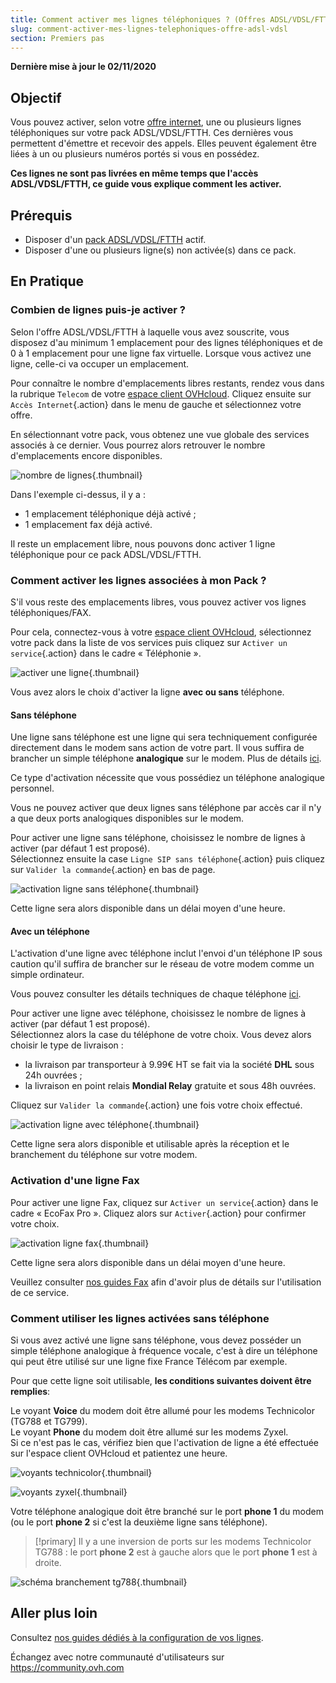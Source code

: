 ```yaml
---
title: Comment activer mes lignes téléphoniques ? (Offres ADSL/VDSL/FTTH)
slug: comment-activer-mes-lignes-telephoniques-offre-adsl-vdsl
section: Premiers pas
---
```


**Dernière mise à jour le 02/11/2020**

## Objectif

Vous pouvez activer, selon votre [offre internet](https://www.ovhtelecom.fr/offre-internet/), une ou plusieurs lignes téléphoniques sur votre pack ADSL/VDSL/FTTH. 
Ces dernières vous permettent d'émettre et recevoir des appels. Elles peuvent également être liées à un ou plusieurs numéros portés si vous en possédez.

**Ces lignes ne sont pas livrées en même temps que l'accès ADSL/VDSL/FTTH, ce guide vous explique comment les activer.**

## Prérequis

- Disposer d'un [pack ADSL/VDSL/FTTH](https://www.ovhtelecom.fr/offre-internet/) actif.
- Disposer d'une ou plusieurs ligne(s) non activée(s) dans ce pack.

## En Pratique

### Combien de lignes puis-je activer ?

Selon l'offre ADSL/VDSL/FTTH à laquelle vous avez souscrite, vous disposez d'au minimum 1 emplacement pour des lignes téléphoniques et de 0 à 1 emplacement pour une ligne fax virtuelle. 
Lorsque vous activez une ligne, celle-ci va occuper un emplacement.

Pour connaître le nombre d'emplacements libres restants, rendez vous dans la rubrique `Telecom` de votre [espace client OVHcloud](https://www.ovh.com/auth/?action=gotomanager). Cliquez ensuite sur `Accès Internet`{.action} dans le menu de gauche et sélectionnez votre offre.

En sélectionnant votre pack, vous obtenez une vue globale des services associés à ce dernier. Vous pourrez alors retrouver le nombre d'emplacements encore disponibles.

![nombre de lignes](images/Activation01-edit.png){.thumbnail}

Dans l'exemple ci-dessus, il y a :

-   1 emplacement téléphonique déjà activé ;
-   1 emplacement fax déjà activé.

Il reste un emplacement libre, nous pouvons donc activer 1 ligne téléphonique pour ce pack ADSL/VDSL/FTTH.


### Comment activer les lignes associées à mon Pack ?

S'il vous reste des emplacements libres, vous pouvez activer vos lignes téléphoniques/FAX. 

Pour cela, connectez-vous à votre [espace client OVHcloud](https://www.ovh.com/auth/?action=gotomanager), sélectionnez votre pack dans la liste de vos services puis cliquez sur `Activer un service`{.action} dans le cadre « Téléphonie ».

![activer une ligne](images/Activation02-edit.png){.thumbnail}

Vous avez alors le choix d'activer la ligne **avec ou sans** téléphone.

#### **Sans téléphone**

Une ligne sans téléphone est une ligne qui sera techniquement configurée directement dans le modem sans action de votre part. Il vous suffira de brancher un simple téléphone **analogique** sur le modem. Plus de détails [ici](./#comment-utiliser-les-lignes-activees-sans-telephone).

Ce type d'activation nécessite que vous possédiez un téléphone analogique personnel.

Vous ne pouvez activer que deux lignes sans téléphone par accès car il n'y a que deux ports analogiques disponibles sur le modem.

Pour activer une ligne sans téléphone, choisissez le nombre de lignes à activer (par défaut 1 est proposé).
<br>Sélectionnez ensuite la case `Ligne SIP sans téléphone`{.action} puis cliquez sur `Valider la commande`{.action} en bas de page.

![activation ligne sans téléphone ](images/Activation03-edit.png){.thumbnail}

Cette ligne sera alors disponible dans un délai moyen d'une heure.

#### **Avec un téléphone**

L'activation d'une ligne avec téléphone inclut l'envoi d'un téléphone IP sous caution qu'il suffira de brancher sur le réseau de votre modem comme un simple ordinateur.

Vous pouvez consulter les détails techniques de chaque téléphone [ici](http://www.ovhtelecom.fr/telephonie/comparatif-des-telephones.xml).

Pour activer une ligne avec téléphone, choisissez le nombre de lignes à activer (par défaut 1 est proposé).
<br>Sélectionnez alors la case du téléphone de votre choix. Vous devez alors choisir le type de livraison :

- la livraison par transporteur à 9.99€ HT se fait via la société **DHL** sous 24h ouvrées ;
- la livraison en point relais **Mondial Relay** gratuite et sous 48h ouvrées.

Cliquez sur `Valider la commande`{.action} une fois votre choix effectué.

![activation ligne avec téléphone](images/Activation04-edit.png){.thumbnail}

Cette ligne sera alors disponible et utilisable après la réception et le branchement du téléphone sur votre modem.

### Activation d'une ligne Fax

Pour activer une ligne Fax, cliquez sur `Activer un service`{.action} dans le cadre « EcoFax Pro ». Cliquez alors sur `Activer`{.action} pour confirmer votre choix.

![activation ligne fax](images/Activation05-edit.png){.thumbnail}

Cette ligne sera alors disponible dans un délai moyen d'une heure.

Veuillez consulter [nos guides Fax](https://docs.ovh.com/fr/fax/) afin d'avoir plus de détails sur l'utilisation de ce service.


### Comment utiliser les lignes activées sans téléphone

Si vous avez activé une ligne sans téléphone, vous devez posséder un simple téléphone analogique à fréquence vocale, c'est à dire un téléphone qui peut être utilisé sur une ligne fixe France Télécom par exemple.

Pour que cette ligne soit utilisable, **les conditions suivantes doivent être remplies**:

Le voyant **Voice** du modem doit être allumé pour les modems Technicolor (TG788 et TG799). 
<br>Le voyant **Phone** du modem doit être allumé sur les modems Zyxel.
<br>Si ce n'est pas le cas, vérifiez bien que l'activation de ligne a été effectuée sur l'espace client OVHcloud et patientez une heure.

![voyants technicolor](images/2015-03-18-143620_120x314_scrot.png){.thumbnail}

![voyants zyxel](images/Activation06-edit.png){.thumbnail}

Votre téléphone analogique doit être branché sur le port **phone 1** du modem (ou le port **phone 2** si c'est la deuxième ligne sans téléphone).

> [!primary]
> Il y a une inversion de ports sur les modems Technicolor TG788 : le port **phone 2** est à gauche alors que le port **phone 1** est à droite.
>

![schéma branchement tg788](images/untitled.jpg){.thumbnail}

## Aller plus loin

Consultez [nos guides dédiés à la configuration de vos lignes](https://docs.ovh.com/fr/voip/).

Échangez avec notre communauté d'utilisateurs sur <https://community.ovh.com>
